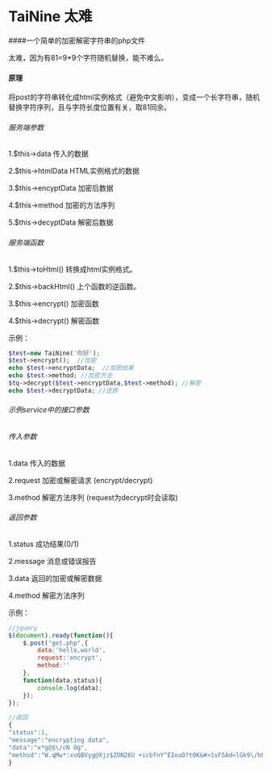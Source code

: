 # TaiNine 太难

####一个简单的加密解密字符串的php文件

太难，因为有81=9*9个字符随机替换，能不难么。

#### 原理

将post的字符串转化成html实例格式（避免中文影响），变成一个长字符串，随机替换字符序列，且与字符长度位置有关，取81同余。

###### 服务端参数

1.$this->data 传入的数据

2.$this->htmlData HTML实例格式的数据

3.$this->encyptData 加密后数据

4.$this->method 加密的方法序列

5.$this->decyptData 解密后数据

###### 服务端函数

1.$this->toHtml() 转换成html实例格式。

2.$this->backHtml() 上个函数的逆函数。

3.$this->encrypt() 加密函数

4.$this->decrypt() 解密函数

示例：

```PHP
$test=new TaiNine('你好');
$test->encrypt();  //加密
echo $test->encryptData;  //加密结果
echo $test->method; //加密方法
$tq->decrypt($test->encryptData,$test->method); //解密
echo $test->decryptData; //还原
```
###### 示例service中的接口参数

###### 传入参数

1.data 传入的数据

2.request 加密或解密请求 (encrypt/decrypt)

3.method 解密方法序列 (request为decrypt时会读取)

###### 返回参数

1.status 成功结果(0/1)

2.message 消息或错误报告

3.data 返回的加密或解密数据

4.method 解密方法序列


示例：

```javascript
//jquery
$(document).ready(function(){
	$.post("get.php",{
		data:'hello,world',
		request:'encrypt',
		method:''
	},
	function(data,status){
		console.log(data);
	});	
});

//返回
{
"status":1,
"message":"encrypting data",
"data":"x*g@$\/cN Og",
"method":"W.qMw*:xvQBVyg@Xjz$ZON26U +icbfnY^EIeaD?t0K&#>1sF5Ad<lGk9\/hPpmH,!;o8LJ3-urCS%R4T7",
}
```
